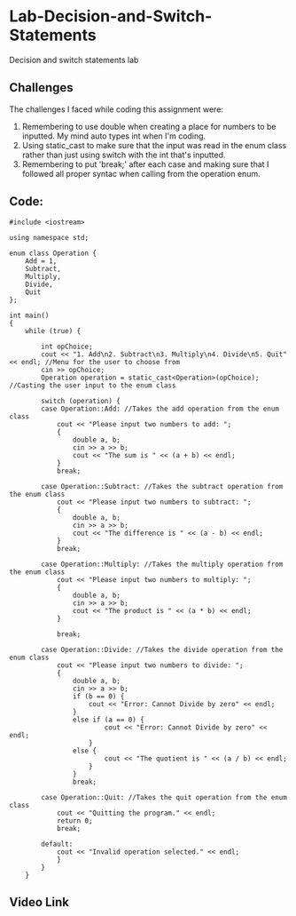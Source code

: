 # Lab-Decision-and-Switch-Statements
Decision and switch statements lab

## Challenges
The challenges I faced while coding this assignment were:
1. Remembering to use double when creating a place for numbers to be inputted. My mind auto types int when I'm coding.
2. Using static_cast to make sure that the input was read in the enum class rather than just using switch with the int that's inputted.
3. Remembering to put 'break;' after each case and making sure that I followed all proper syntac when calling from the operation enum.

## Code:
```
#include <iostream>

using namespace std;

enum class Operation {
	Add = 1,
	Subtract,
	Multiply,
	Divide,
	Quit
};

int main()
{
	while (true) {

		int opChoice;
		cout << "1. Add\n2. Subtract\n3. Multiply\n4. Divide\n5. Quit" << endl; //Menu for the user to choose from
		cin >> opChoice;
		Operation operation = static_cast<Operation>(opChoice); //Casting the user input to the enum class

		switch (operation) {
		case Operation::Add: //Takes the add operation from the enum class
			cout << "Please input two numbers to add: ";
			{
				double a, b;
				cin >> a >> b;
				cout << "The sum is " << (a + b) << endl;
			}
			break;

		case Operation::Subtract: //Takes the subtract operation from the enum class
			cout << "Please input two numbers to subtract: ";
			{
				double a, b;
				cin >> a >> b;
				cout << "The difference is " << (a - b) << endl;
			}
			break;

		case Operation::Multiply: //Takes the multiply operation from the enum class
			cout << "Please input two numbers to multiply: ";
			{
				double a, b;
				cin >> a >> b;
				cout << "The product is " << (a * b) << endl;
			}

			break;

		case Operation::Divide: //Takes the divide operation from the enum class
			cout << "Please input two numbers to divide: ";
			{
				double a, b;
				cin >> a >> b;
				if (b == 0) {
					cout << "Error: Cannot Divide by zero" << endl;
				}
				else if (a == 0) {
						cout << "Error: Cannot Divide by zero" << endl;
					}
				else {
						cout << "The quotient is " << (a / b) << endl;
					}
				}
				break;

		case Operation::Quit: //Takes the quit operation from the enum class
			cout << "Quitting the program." << endl;
			return 0;
			break;

		default:
			cout << "Invalid operation selected." << endl;
			}
		}
	}
```

## Video Link
